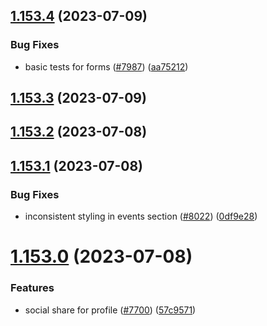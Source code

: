 ## [1.153.4](https://github.com/EddieHubCommunity/LinkFree/compare/v1.153.3...v1.153.4) (2023-07-09)


### Bug Fixes

* basic tests for forms ([#7987](https://github.com/EddieHubCommunity/LinkFree/issues/7987)) ([aa75212](https://github.com/EddieHubCommunity/LinkFree/commit/aa75212c056308473f679da9618444ab292b8694))



## [1.153.3](https://github.com/EddieHubCommunity/LinkFree/compare/v1.153.2...v1.153.3) (2023-07-09)



## [1.153.2](https://github.com/EddieHubCommunity/LinkFree/compare/v1.153.1...v1.153.2) (2023-07-08)



## [1.153.1](https://github.com/EddieHubCommunity/LinkFree/compare/v1.153.0...v1.153.1) (2023-07-08)


### Bug Fixes

* inconsistent styling in events section ([#8022](https://github.com/EddieHubCommunity/LinkFree/issues/8022)) ([0df9e28](https://github.com/EddieHubCommunity/LinkFree/commit/0df9e288a9fb060bdb4a5c08fc2a45ac864ea826))



# [1.153.0](https://github.com/EddieHubCommunity/LinkFree/compare/v1.152.0...v1.153.0) (2023-07-08)


### Features

* social share for profile ([#7700](https://github.com/EddieHubCommunity/LinkFree/issues/7700)) ([57c9571](https://github.com/EddieHubCommunity/LinkFree/commit/57c9571046ef02cca77bffd4a9c0722b1d68693f))



